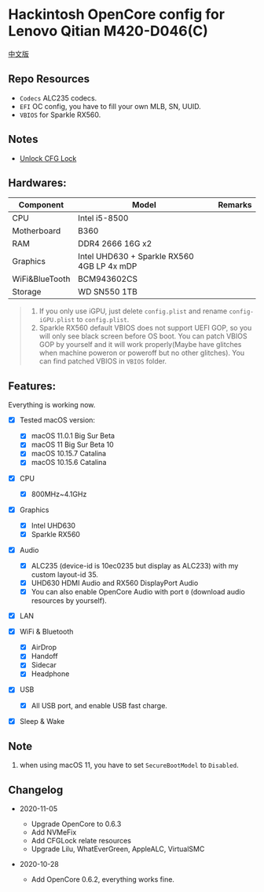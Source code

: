 # Hackintosh OpenCore config for Lenovo Qitian M420-D046(C)
[中文版](./README.cn.md)

## Repo Resources

- `Codecs` ALC235 codecs.
- `EFI` OC config, you have to fill your own MLB, SN, UUID.
- `VBIOS` for Sparkle RX560.

## Notes

- [Unlock CFG Lock](/CFGLock.md)

## Hardwares:

| Component      | Model                                             | Remarks |
| -------------- | ------------------------------------------------- | ------- |
| CPU            | Intel i5-8500                                     |         |
| Motherboard    | B360                                              |         |
| RAM            | DDR4 2666 16G x2                                  |         |
| Graphics       | Intel UHD630 + Sparkle RX560 4GB LP 4x mDP        |         |
| WiFi&BlueTooth | BCM943602CS                                       |         |
| Storage        | WD SN550 1TB                                      |         |

> 1. If you only use iGPU, just delete `config.plist` and rename `config-iGPU.plist` to `config.plist`.
> 2. Sparkle RX560 default VBIOS does not support UEFI GOP, so you will only see black screen before OS boot. You can patch VBIOS GOP by yourself and it will work properly(Maybe have glitches when machine poweron or poweroff but no other glitches). You can find patched VBIOS in `VBIOS` folder.


## Features:
Everything is working now. 

- [x] Tested macOS version:
  - [x] macOS 11.0.1 Big Sur Beta
  - [x] macOS 11 Big Sur Beta 10
  - [x] macOS 10.15.7 Catalina
  - [x] macOS 10.15.6 Catalina
- [x] CPU
  - [x] 800MHz~4.1GHz
- [x] Graphics
  - [x] Intel UHD630
  - [x] Sparkle RX560
- [x] Audio
  - [x] ALC235 (device-id is 10ec0235 but display as ALC233) with my custom layout-id 35. 
  - [x] UHD630 HDMI Audio and RX560 DisplayPort Audio
  - [x] You can also enable OpenCore Audio with port `0` (download audio resources by yourself).
- [x] LAN
- [x] WiFi & Bluetooth
  - [x] AirDrop
  - [x] Handoff
  - [x] Sidecar
  - [x] Headphone
- [x] USB
  - [x] All USB port, and enable USB fast charge.
- [x] Sleep & Wake

  
## Note
1. when using macOS 11, you have to set `SecureBootModel` to `Disabled`.


## Changelog

- 2020-11-05
  - Upgrade OpenCore to 0.6.3
  - Add NVMeFix
  - Add CFGLock relate resources
  - Upgrade Lilu, WhatEverGreen, AppleALC, VirtualSMC

- 2020-10-28
  - Add OpenCore 0.6.2, everything works fine.
